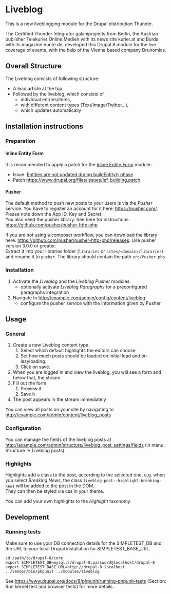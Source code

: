 # Liveblog

This is a new liveblogging module for the Drupal distribution Thunder.

The Certified Thunder Integrator galaniprojects from Berlin, the Austrian publisher Telekurier Online Medien with its news site kurier.at and Burda with its magazine bunte.de, developed this Drupal 8 module for the live coverage of events, with the help of the Vienna based company Drunomics.

## Overall Structure
The Liveblog consists of following structure:
- A lead article at the top
- Followed by the liveblog, which consists of
  - individual entries/items,
  - with different content types (Text/Image/Twitter...),
  - which updates automatically
  
## Installation instructions

### Preparation
#### Inline Entity Form
It is recommended to apply a patch for the [Inline Entity Form](https://www.drupal.org/project/inline_entity_form) module:
- Issue: [Entities are not updated during buildEntity() phase](https://www.drupal.org/node/2830829)
- Patch https://www.drupal.org/files/issues/ief_building.patch

#### Pusher
The default method to push new posts to your users is via the _Pusher_ service.
You have to register an account for it here: https://pusher.com/. Please note down 
the App ID, Key and Secret.  
You also need the pusher library. See here for instructions: https://github.com/pusher/pusher-http-php

If you are not using a composer workflow, you can download the library here: https://github.com/pusher/pusher-http-php/releases.
Use pusher version 3.0.0 or greater.  
Extract it into your libraries folder (`libraries` or `sites/<domain>/libraries`) and rename it to `pusher`.
The library should contain the path `src/Pusher.php`

### Installation
1. Activate the _Liveblog_ and the _Liveblog Pusher_ modules.
    - optionally activate _Liveblog Paragraphs_ for a preconfigured 
     paragraphs integration
2. Navigate to http://example.com/admin/config/content/liveblog
    - configure the pusher service with the information given by Pusher
     
## Usage
### General
1. Create a new Liveblog content type. 
    1. Select which default highlights the editors can choose
    2. Set how much posts should be loaded on initial load and on lazyloading.
    3. Click on save.
2. When you are logged in and view the liveblog, you will see a form and below that,
the stream.
3. Fill out the form
    1. Preview it
    2. Save it
4. The post appears in the stream immediately

You can view all posts on your site by navigating to http://example.com/admin/content/liveblog_posts

### Configuration
You can manage the fields of the liveblog posts at 
http://example.com/admin/structure/liveblog_post_settings/fields 
(in menu: Structure -> Liveblog posts)

### Highlights
Highlights add a class to the post, according to the selected one, e.g. when you
select _Breaking News_, the class 
`liveblog-post--highlight-breaking-news` will be added to the post in the DOM.  
They can then be styled via css in your theme.
 
You can add your own highlights to the _Highlight_ taxonomy. 

## Development

### Running tests

Make sure to use your DB connection details for the SIMPLETEST_DB and the URL to
your local Drupal installation for SIMPLETEST_BASE_URL.

    cd /path/to/drupal-8/core
    export SIMPLETEST_DB=mysql://drupal-8:password@localhost/drupal-8
    export SIMPLETEST_BASE_URL=http://drupal-8.localhost
    ../vendor/bin/phpunit ../modules/liveblog
   
See https://www.drupal.org/docs/8/phpunit/running-phpunit-tests (Section:
Run kernel test and browser tests) for more details.


